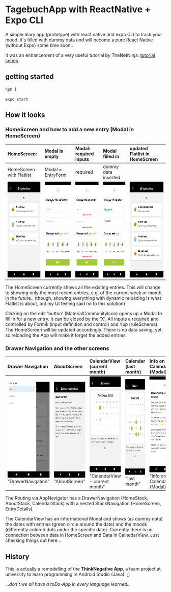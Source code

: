 # TagebuchApp with ReactNative + Expo CLI

A simple diary app (prototype) with react native and expo CLI to track your mood. it's filled with dummy data and will become a pure React Native (without Expo) some time soon..

It was an enhancement of a very useful tutorial by TheNetNinja: [tutorial series](https://www.youtube.com/watch?v=ur6I5m2nTvk&list=PL4cUxeGkcC9ixPU-QkScoRBVxtPPzVjrQ&index=1).


## getting started

`npm i`

`expo start`


## How it looks

### HomeScreen and how to add a new entry (Modal in HomeScreen)

| HomeScreen: | Modal is empty | Modal: required inputs | Modal filled in | updated Flatlist in HomeScreen |
|:------------|:---------------|:-----------------------|:----------------|:-------------------------------|
| HomeScreen with Flatlist | Modal = EntryForm | required | dummy data inserted ||
| <img src="https://github.com/anneKoethke/tagebuch/blob/master/assets/examplePics/01-HomeScreen.png" height="300"> | <img src="https://github.com/anneKoethke/tagebuch/blob/master/assets/examplePics/02-ModalEntryFrom_empty.png" height="300"> | <img src="https://github.com/anneKoethke/tagebuch/blob/master/assets/examplePics/03-ModalEntryForm_required.png" height="300"> | <img src="https://github.com/anneKoethke/tagebuch/blob/master/assets/examplePics/04-ModalEntryForm_with_data.png" height="300"> | <img src="https://github.com/anneKoethke/tagebuch/blob/master/assets/examplePics/05-updated_HomeScreen.png" height="300"> |  |

The HomeScreen currently shows all the existing entries. This will change to showing only the most recent entries, e.g. of the current week or month, in the future.. (though, showing everything with dynamic reloading is what Flatlist is about, but my UI feeling said no to this solution)

Clicking on the edit 'button' (MaterialCommunityIcon) opens up a Modal to fill in for a new entry. It can be closed by the 'X'. All inputs a required and controlled by Formik (input definition and control) and Yup (ruleSchema). The HomeScreen will be updated accordingly. There is no data saving, yet, so reloading the App will make it forget the added entries.


### Drawer Navigation and the other screens

| Drawer Navigation | AboutScreen | CalendarView (current month) | Calender (last month)  | Info on CalendarView (Modal) | HomeScreen: EntryDetails |
|:------------------|:------------|:-----------------------------|:-----------------------|:-----------------------------|:-------------------------|
| <img src="https://github.com/anneKoethke/tagebuch/blob/master/assets/examplePics/06-DrawerNavigation.png" height="300"> "DrawerNavigation" | <img src="https://github.com/anneKoethke/tagebuch/blob/master/assets/examplePics/07-AboutScreen.png" height="300"> "AboutScreen" | <img src="https://github.com/anneKoethke/tagebuch/blob/master/assets/examplePics/08-CalendarView.png" height="300"> "CalendarView - current month" | <img src="https://github.com/anneKoethke/tagebuch/blob/master/assets/examplePics/09-CalendarView_last_month.png" height="300"> "last month" | <img src="https://github.com/anneKoethke/tagebuch/blob/master/assets/examplePics/10-ModalCalendarInfo.png" height="300"> "Info on CalendarView (Modal)" | <img src="https://github.com/anneKoethke/tagebuch/blob/master/assets/examplePics/09-CalendarView_last_month.png" height="300">  "last month" | <img src="https://github.com/anneKoethke/tagebuch/blob/master/assets/examplePics/11-EntryDetails.png" height="300">  "EntryDetails" |

The Routing via AppNavigator has a DrawerNavigation (HomeStack, AboutStack, CalendarStack) with a nested StackNavigation (HomeScreen, EntryDetails).

The CalendarView has an informational Modal and shows (as dummy data) the dates with entries (green circle around the date) and the moods (differently colored dots under the specific date). Currently there is no connection between data in HomeScreen and Data in CalnedarView. Just checking things out here...


## History

This is actually a remodelling of the **ThinkNegative App**, a team project at university to learn programming in Android Studio (Java). ;)

*...don't we all have a toDo-App in every language learned...*
